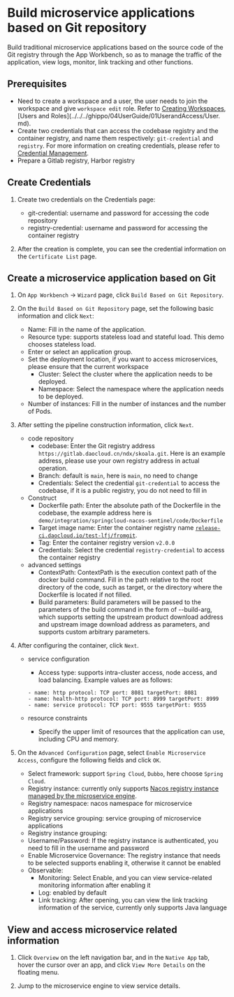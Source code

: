 # Build microservice applications based on Git repository

Build traditional microservice applications based on the source code of the Git registry through the App Workbench, so as to manage the traffic of the application, view logs, monitor, link tracking and other functions.

## Prerequisites

- Need to create a workspace and a user, the user needs to join the workspace and give `workspace edit` role.
  Refer to [Creating Workspaces](../../../ghippo/user-guide/workspace/Workspaces.md), [Users and Roles](../../../ghippo/04UserGuide/01UserandAccess/User. md).
- Create two credentials that can access the codebase registry and the container registry, and name them respectively: `git-credential` and `registry`. For more information on creating credentials, please refer to [Credential Management](../Pipeline/Credential.md).
- Prepare a Gitlab registry, Harbor registry

## Create Credentials

1. Create two credentials on the Credentials page:

    - git-credential: username and password for accessing the code repository
    - registry-credential: username and password for accessing the container registry

1. After the creation is complete, you can see the credential information on the `Certificate List` page.

## Create a microservice application based on Git

1. On `App Workbench` -> `Wizard` page, click `Build Based on Git Repository`.

    

1. On the `Build Based on Git Repository` page, set the following basic information and click `Next`:

    - Name: Fill in the name of the application.
    - Resource type: supports stateless load and stateful load. This demo chooses stateless load.
    - Enter or select an application group.
    - Set the deployment location, if you want to access microservices, please ensure that the current workspace
        - Cluster: Select the cluster where the application needs to be deployed.
        - Namespace: Select the namespace where the application needs to be deployed.
    - Number of instances: Fill in the number of instances and the number of Pods.

    

1. After setting the pipeline construction information, click `Next`.

    - code repository
        - codebase: Enter the Git registry address `https://gitlab.daocloud.cn/ndx/skoala.git`. Here is an example address, please use your own registry address in actual operation.
        - Branch: default is `main`, here is `main`, no need to change
        - Credentials: Select the credential `git-credential` to access the codebase, if it is a public registry, you do not need to fill in
    - Construct
        - Dockerfile path: Enter the absolute path of the Dockerfile in the codebase, the example address here is `demo/integration/springcloud-nacos-sentinel/code/Dockerfile`
        - Target image name: Enter the container registry name [`release-ci.daocloud.io/test-lfj/fromgit`](http://release-ci.daocloud.io/test-lfj/fromgit).
        - Tag: Enter the container registry version `v2.0.0`
        - Credentials: Select the credential `registry-credential` to access the container registry
    - advanced settings
        - ContextPath: ContextPath is the execution context path of the docker build command. Fill in the path relative to the root directory of the code, such as target, or the directory where the Dockerfile is located if not filled.
        - Build parameters: Build parameters will be passed to the parameters of the build command in the form of --build-arg, which supports setting the upstream product download address and upstream image download address as parameters, and supports custom arbitrary parameters.

    

1. After configuring the container, click `Next`.

    - service configuration
        - Access type: supports intra-cluster access, node access, and load balancing. Example values ​​are as follows:

        ```
        - name: http protocol: TCP port: 8081 targetPort: 8081
        - name: health-http protocol: TCP port: 8999 targetPort: 8999
        - name: service protocol: TCP port: 9555 targetPort: 9555
        ```

    - resource constraints
        - Specify the upper limit of resources that the application can use, including CPU and memory.

    

1. On the `Advanced Configuration` page, select `Enable Microservice Access`, configure the following fields and click `OK`.

    - Select framework: support `Spring Cloud`, `Dubbo`, here choose `Spring Cloud`.
    - Registry instance: currently only supports [Nacos registry instance managed by the microservice engine]().
    - Registry namespace: nacos namespace for microservice applications
    - Registry service grouping: service grouping of microservice applications
    - Registry instance grouping:
    - Username/Password: If the registry instance is authenticated, you need to fill in the username and password
    - Enable Microservice Governance: The registry instance that needs to be selected supports enabling it, otherwise it cannot be enabled
    - Observable:
        - Monitoring: Select Enable, and you can view service-related monitoring information after enabling it
        - Log: enabled by default
        - Link tracking: After opening, you can view the link tracking information of the service, currently only supports Java language

    

## View and access microservice related information

1. Click `Overview` on the left navigation bar, and in the `Native App` tab, hover the cursor over an app, and click `View More Details` on the floating menu.

    

1. Jump to the microservice engine to view service details.